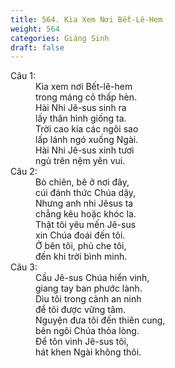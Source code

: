 ```yaml
---
title: 564. Kìa Xem Nơi Bết-Lê-Hem
weight: 564
categories: Giáng Sinh
draft: false
---
```

<dl><dt>Câu 1:</dt><dd data-verse="1">Kìa xem nơi Bết-lê-hem <br/>trong máng cỏ thấp hèn. <br/>Hài Nhi Jê-sus sinh ra <br/>lấy thân hình giống ta. <br/>Trời cao kia các ngôi sao <br/>lấp lánh ngó xuống Ngài. <br/>Hài Nhi Jê-sus xinh tươi <br/>ngủ trên nệm yên vui. </dd><dt>Câu 2:</dt><dd data-verse="2">Bò chiên, bê ở nơi đây, <br/>cúi đánh thức Chúa dậy, <br/>Nhưng anh nhi Jêsus ta <br/>chẳng kêu hoặc khóc la. <br/>Thật tôi yêu mến Jê-sus <br/>xin Chúa đoái đến tôi. <br/>Ở bên tôi, phủ che tôi, <br/>đến khi trời bình minh. </dd><dt>Câu 3:</dt><dd data-verse="3">Cầu Jê-sus Chúa hiển vinh, <br/>giang tay ban phước lành. <br/>Dìu tôi trong cảnh an ninh <br/>để tôi được vững tâm. <br/>Nguyện đưa tôi đến thiên cung, <br/>bên ngôi Chúa thỏa lòng. <br/>Để tôn vinh Jê-sus tôi, <br/>hát khen Ngài không thôi. </dd></dl>
